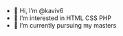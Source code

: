 - 👋 Hi, I’m @kaviv6
- 👀 I’m interested in HTML CSS PHP
- 🌱 I’m currently pursuing my masters

<!---
kaviv6/kaviv6 is a ✨ special ✨ repository because its `README.md` (this file) appears on your GitHub profile.
You can click the Preview link to take a look at your changes.
--->
